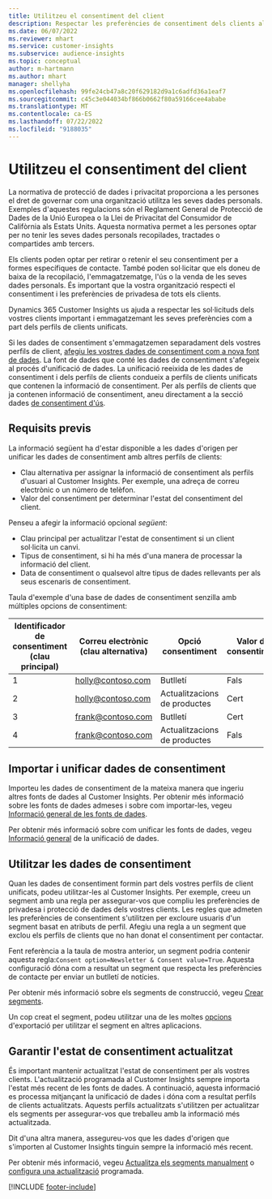 ```yaml
---
title: Utilitzeu el consentiment del client
description: Respectar les preferències de consentiment dels clients al Customer Insights mitjançant la importació de dades de consentiment.
ms.date: 06/07/2022
ms.reviewer: mhart
ms.service: customer-insights
ms.subservice: audience-insights
ms.topic: conceptual
author: m-hartmann
ms.author: mhart
manager: shellyha
ms.openlocfilehash: 99fe24cb47a8c20f629182d9a1c6adfd36a1eaf7
ms.sourcegitcommit: c45c3e044034bf866b0662f80a59166cee4ababe
ms.translationtype: MT
ms.contentlocale: ca-ES
ms.lasthandoff: 07/22/2022
ms.locfileid: "9188035"
---
```

# <a name="use-customer-consent"></a>Utilitzeu el consentiment del client

La normativa de protecció de dades i privacitat proporciona a les persones el dret de governar com una organització utilitza les seves dades personals. Exemples d'aquestes regulacions són el Reglament General de Protecció de Dades de la Unió Europea o la Llei de Privacitat del Consumidor de Califòrnia als Estats Units. Aquesta normativa permet a les persones optar per no tenir les seves dades personals recopilades, tractades o compartides amb tercers.  

Els clients poden optar per retirar o retenir el seu consentiment per a formes específiques de contacte. També poden sol·licitar que els doneu de baixa de la recopilació, l'emmagatzematge, l'ús o la venda de les seves dades personals. És important que la vostra organització respecti el consentiment i les preferències de privadesa de tots els clients.  

Dynamics 365 Customer Insights us ajuda a respectar les sol·licituds dels vostres clients important i emmagatzemant les seves preferències com a part dels perfils de clients unificats.

Si les dades de consentiment s'emmagatzemen separadament dels vostres perfils de client, [afegiu les vostres dades de consentiment com a nova font de dades](#import-and-unify-consent-data). La font de dades que conté les dades de consentiment s'afegeix al procés d'unificació de dades. La unificació reeixida de les dades de consentiment i dels perfils de clients condueix a perfils de clients unificats que contenen la informació de consentiment. Per als perfils de clients que ja contenen informació de consentiment, aneu directament a la secció dades [de consentiment d'ús](#use-consent-data).

## <a name="prerequisites"></a>Requisits previs

La informació següent ha d'estar disponible a les dades d'origen per unificar les dades de consentiment amb altres perfils de clients:

- Clau alternativa per assignar la informació de consentiment als perfils d'usuari al Customer Insights. Per exemple, una adreça de correu electrònic o un número de telèfon.
- Valor del consentiment per determinar l'estat del consentiment del client.

Penseu a afegir la informació opcional *següent*:

- Clau principal per actualitzar l'estat de consentiment si un client sol·licita un canvi.
- Tipus de consentiment, si hi ha més d'una manera de processar la informació del client.
- Data de consentiment o qualsevol altre tipus de dades rellevants per als seus escenaris de consentiment.

Taula d'exemple d'una base de dades de consentiment senzilla amb múltiples opcions de consentiment:

|Identificador de consentiment (clau principal)   |Correu electrònic (clau alternativa)  |Opció consentiment  |Valor del consentiment  |
|---------|---------|---------|---------|
|1    |  holly@contoso.com       |  Butlletí       |  Fals       |
|2    |  holly@contoso.com       |  Actualitzacions de productes       |  Cert       |
|3    |  frank@contoso.com       |  Butlletí       | Cert        |
|4    |  frank@contoso.com       |  Actualitzacions de productes       |  Fals       |

## <a name="import-and-unify-consent-data"></a>Importar i unificar dades de consentiment

Importeu les dades de consentiment de la mateixa manera que ingeriu altres fonts de dades al Customer Insights. Per obtenir més informació sobre les fonts de dades admeses i sobre com importar-les, vegeu [Informació general de les fonts de dades](data-sources.md).

Per obtenir més informació sobre com unificar les fonts de dades, vegeu [Informació general](data-unification.md) de la unificació de dades.

## <a name="use-consent-data"></a>Utilitzar les dades de consentiment

Quan les dades de consentiment formin part dels vostres perfils de client unificats, podeu utilitzar-les al Customer Insights. Per exemple, creeu un segment amb una regla per assegurar-vos que compliu les preferències de privadesa i protecció de dades dels vostres clients. Les regles que admeten les preferències de consentiment s'utilitzen per excloure usuaris d'un segment basat en atributs de perfil. Afegiu una regla a un segment que exclou els perfils de clients que no han donat el consentiment per contactar.

Fent referència a la taula de mostra anterior, un segment podria contenir aquesta regla:`Consent option=Newsletter & Consent value=True`. Aquesta configuració dóna com a resultat un segment que respecta les preferències de contacte per enviar un butlletí de notícies.

Per obtenir més informació sobre els segments de construcció, vegeu [Crear segments](segment-builder.md).

Un cop creat el segment, podeu utilitzar una de les moltes [opcions](export-destinations.md) d'exportació per utilitzar el segment en altres aplicacions.

## <a name="ensure-updated-consent-status"></a>Garantir l'estat de consentiment actualitzat

És important mantenir actualitzat l'estat de consentiment per als vostres clients. L'actualització programada al Customer Insights sempre importa l'estat més recent de les fonts de dades. A continuació, aquesta informació es processa mitjançant la unificació de dades i dóna com a resultat perfils de clients actualitzats. Aquests perfils actualitzats s'utilitzen per actualitzar els segments per assegurar-vos que treballeu amb la informació més actualitzada.

Dit d'una altra manera, assegureu-vos que les dades d'origen que s'importen al Customer Insights tinguin sempre la informació més recent.

Per obtenir més informació, vegeu [Actualitza els segments manualment](segments.md#refresh-segments) o [configura una actualització](system.md#schedule-tab) programada.

[!INCLUDE [footer-include](includes/footer-banner.md)]
